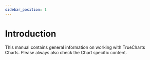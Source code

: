 ```yaml
---
sidebar_position: 1
---
```


# Introduction

This manual contains general information on working with TrueCharts Charts. Please always also check the Chart specific content.
